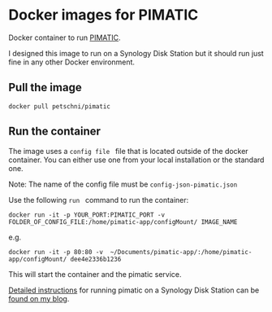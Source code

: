 # Docker images for PIMATIC
Docker container to run [PIMATIC](https://pimatic.org).

I designed this image to run on a Synology Disk Station but it should run just fine in any other Docker environment.

## Pull the image
```docker pull petschni/pimatic```

## Run the container
The image uses a  ```config file ``` file that is located outside of the docker container. You can either use one from your local installation or the standard one.

Note: The name of the config file must be ```config-json-pimatic.json```

Use the following  ```run ``` command to run the container:

```docker run -it -p YOUR_PORT:PIMATIC_PORT -v  FOLDER_OF_CONFIG_FILE:/home/pimatic-app/configMount/ IMAGE_NAME ```

e.g.

 ```docker run -it -p 80:80 -v  ~/Documents/pimatic-app/:/home/pimatic-app/configMount/ dee4e2336b1236 ```

This will start the container and the pimatic service.

[Detailed instructions](http://www.grauvoegel.de/2017/02/10/home-automation-with-pimatic-and-docker-on-my-synology/) for running pimatic on a Synology Disk Station can be [found on my blog](http://www.grauvoegel.de/2017/02/10/home-automation-with-pimatic-and-docker-on-my-synology/). 
